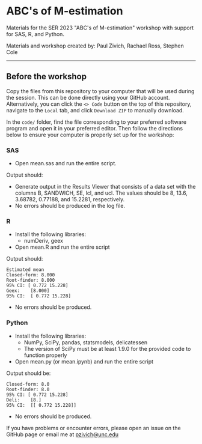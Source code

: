 # ABC's of M-estimation

Materials for the SER 2023 "ABC's of M-estimation" workshop with support for SAS, R, and Python.

Materials and workshop created by: Paul Zivich, Rachael Ross, Stephen Cole

-----------

## Before the workshop

Copy the files from this repository to your computer that will be used during the session. This can be done directly
using your GitHub account. Alternatively, you can click the `<> Code` button on the top of this repository, navigate to
the `Local` tab, and click `Download ZIP` to manually download.

In the `code/` folder, find the file corresponding to your preferred software program and open it in your preferred
editor. Then follow the directions below to ensure your computer is properly set up for the workshop:

### SAS
- Open mean.sas and run the entire script.

Output should:
- Generate output in the Results Viewer that consists of a data set with the columns B, SANDWICH, SE, lcl, and ucl.
The values should be 8, 13.6, 3.68782, 0.77188, and 15.2281, respectively.
- No errors should be produced in the log file.

### R
- Install the following libraries:
    - numDeriv, geex
- Open mean.R and run the entire script

Output should:

```
Estimated mean
Closed-form: 8.000
Root-finder: 8.000
95% CI: [ 0.772 15.228]
Geex:    [8.000]
95% CI:  [ 0.772 15.228]
```

- No errors should be produced.

### Python
- Install the following libraries:
    - NumPy, SciPy, pandas, statsmodels, delicatessen
    - The version of SciPy must be at least 1.9.0 for the provided code to function properly
- Open mean.py (or mean.ipynb) and run the entire script

Output should be:

```
Closed-form: 8.0
Root-finder: 8.0
95% CI: [ 0.772 15.228]
Deli:    [8.]
95% CI:  [[ 0.772 15.228]]
```

- No errors should be produced.

If you have problems or encounter errors, please open an issue on the GitHub page or email me at pzivich@unc.edu
